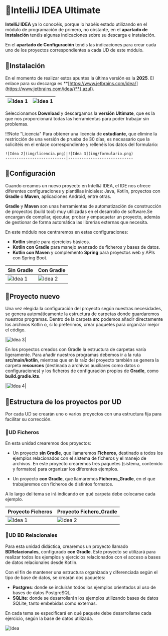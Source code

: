 # 🔹IntelliJ IDEA Ultimate

**IntelliJ IDEA** ya lo conocéis, porque lo habéis estado utilizando en el módulo de programación de primero, no obstante, en el **apartado de Instalación** tenéis algunas indicaciones sobre su descarga e instalación.

En el **apartado de Configuración** tenéis las indicaciones para crear cada uno de los proyectos correspondientes a cada UD de este módulo.

## 🔹Instalación

En el momento de realizar estos apuntes la última versión es la **2025**. El enlace para su descarga es **[https://www.jetbrains.com/idea/](https://www.jetbrains.com/idea/)**{.azul}.

![Idea 1](img/download.png)|![Idea 1](img/ultimate.png)
---------------------------|-----------------------------

Seleccionamos **Download** y descargamos la **versión Ultimate**, que es la que nos proporcionará todas las herramientas para poder trabajar sin problemas.

!!!Note "Licencia"
    Para obtener una licencia de **estudiante**, que elimine la restricción de una versión de prueba de 30 días, es neceasario que la solicitéis en el enlace correspondiente y rellenéis los datos del formulario:


    
    ![Idea 2](img/licencia.png)|![Idea 3](img/formulario.png)
    ---------------------------|-----------------------------


## 🔹Configuración

Cuando creamos un nuevo proyecto en IntelliJ IDEA, el IDE nos ofrece diferentes configuraciones y plantillas iniciales: Java, Kotlin, proyectos con **Gradle** o **Maven**, aplicaciones Android, entre otras.

**Gradle** y **Maven** son unas herramientas de automatización de construcción de proyectos (build tool) muy utilizadas en el desarrollo de software.Se encargan de compilar, ejecutar, probar y empaquetar un proyecto, además de gestionar de forma automática las librerías externas que necesita.

En este módulo nos centraremos en estas configuraciones:

- **Kotlin** simple para ejercicios básicos.
- **Kotlin con Gradle** para manejo avanzado de ficheros y bases de datos.
- **Kotlin con Maven** y complemento **Spring** para proyectos web y APIs con Spring Boot.


|Sin Gradle|Con Gradle|
|----------|----------|
|![Idea 1](img/new_project.png)|![Idea 2](img/new_project_gradle.png)|


## 🔹Proyecto nuevo


Una vez elegida la configuración del proyecto según nuestras necesidades, se genera automáticamente la estructura de carpetas donde guardaremos nuestros programas. Dentro de la carpeta **src** podemos añadir directamente los archivos Kotlin o, si lo preferimos, crear paquetes para organizar mejor el código.


|![Idea 3](img/new.png)|

En los proyectos creados con Gradle la estructura de carpetas varía ligeramente. Para añadir nuestros programas debemos ir a la ruta **src/main/kotlin**, mientras que en la raíz del proyecto también se genera la carpeta **resources** (destinada a archivos auxiliares como datos o configuraciones) y los ficheros de configuración propios de **Gradle**, como **build.gradle.kts**.


|![Idea 4](img/new_gradle.png)|


## 🔹Estructura de los proyectos por UD

Por cada UD se crearán uno o varios proyectos con una estructura fija para facilitar su corrección.

### 🔹UD Ficheros

En esta unidad crearemos dos proyectos:

- Un proyecto **sin Gradle**, que llamaremos **Ficheros**, destinado a todos los ejemplos relacionados con el sistema de ficheros y el manejo de archivos. En este proyecto crearemos tres paquetes (sistema, contenido y formatos) para organizar los diferentes ejemplos.

- Un proyecto **con Gradle**, que llamaremos **Ficheros_Gradle**, en el que trabajaremos con ficheros de distintos formatos.

A lo largo del tema se irá indicando en qué carpeta debe colocarse cada ejemplo.


|Proyecto Ficheros |Proyecto Fichero_Gradle|
|----------|----------|
|![Idea 1](img/estruc_ficheros.png)|![Idea 2](img/estruc_ficheros_gradle.png)|



### 🔹UD BD Relacionales

Para esta unidad didáctica, crearemos un proyecto llamado **BDRelacionales**, configurado **con Gradle**. Este proyecto se utilizará para realizar todos los ejemplos y ejercicios relacionados con el acceso a bases de datos relacionales desde Kotlin.

Con el fin de mantener una estructura organizada y diferenciada según el tipo de base de datos, se crearán dos paquetes:

- **Postgres**: donde se incluirán todos los ejemplos orientados al uso de bases de datos PostgreSQL.
- **SQLite**: donde se desarrollarán los ejemplos utilizando bases de datos SQLite, tanto embebidas como externas.

En cada tema se especificará en qué paquete debe desarrollarse cada ejercicio, según la base de datos utilizada.

![Idea](img/estruc_bdrela2.png)

<!--
### 🔹UD BD ORM

### 🔹UD BD NoSQL

### 🔹UD Componentes
-->




